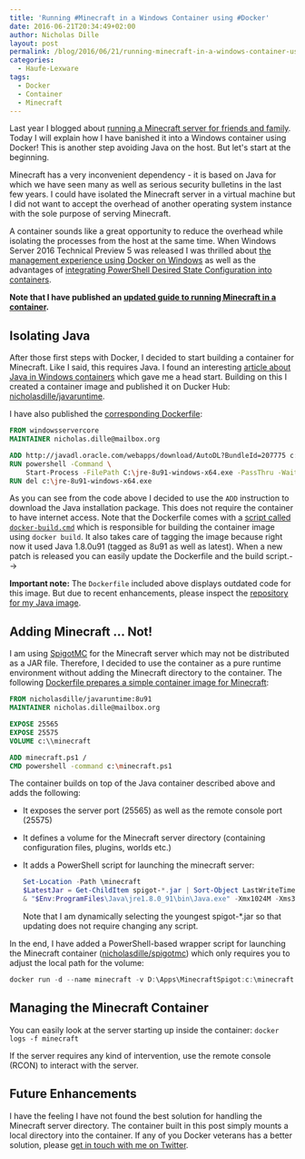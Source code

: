 ```yaml
---
title: 'Running #Minecraft in a Windows Container using #Docker'
date: 2016-06-21T20:34:49+02:00
author: Nicholas Dille
layout: post
permalink: /blog/2016/06/21/running-minecraft-in-a-windows-container-using-docker/
categories:
  - Haufe-Lexware
tags:
  - Docker
  - Container
  - Minecraft
---
```

Last year I blogged about [running a Minecraft server for friends and family](http://dille.name/blog/2015/09/09/how-to-build-a-custom-minecraft-server-for-friends-and-family/). Today I will explain how I have banished it into a Windows container using Docker! This is another step avoiding Java on the host. But let's start at the beginning.<!--more-->

Minecraft has a very inconvenient dependency - it is based on Java for which we have seen many as well as serious security bulletins in the last few years. I could have isolated the Minecraft server in a virtual machine but I did not want to accept the overhead of another operating system instance with the sole purpose of serving Minecraft.

A container sounds like a great opportunity to reduce the overhead while isolating the processes from the host at the same time. When Windows Server 2016 Technical Preview 5 was released I was thrilled about [the management experience using Docker on Windows](http://dille.name/blog/2016/06/08/build-ship-run-containers-with-windows-server-2016-tp5/) as well as the advantages of [integrating PowerShell Desired State Configuration into containers](http://dille.name/blog/2016/06/17/powershell-desired-state-configuration-psdsc-in-windows-containers-using-docker/).

**Note that I have published an [updated guide to running Minecraft in a container](/blog/2017/01/03/generic-docker-windows-container-for-minecraft-servers/).**

## Isolating Java

After those first steps with Docker, I decided to start building a container for Minecraft. Like I said, this requires Java. I found an interesting [article about Java in Windows containers](https://alexandrnikitin.github.io/blog/running-java-inside-windows-container-on-windows-server/) which gave me a head start. Building on this I created a container image and published it on Ducker Hub: [nicholasdille/javaruntime](https://hub.docker.com/r/nicholasdille/javaruntime/).

I have also published the [corresponding Dockerfile](https://github.com/nicholasdille/docker/blob/eb7f0f0341f21bb68972f15c80bd5d9e1f04fa81/java/Dockerfile):

```Dockerfile
FROM windowsservercore
MAINTAINER nicholas.dille@mailbox.org

ADD http://javadl.oracle.com/webapps/download/AutoDL?BundleId=207775 c:\jre-8u91-windows-x64.exe
RUN powershell -Command \
    Start-Process -FilePath C:\jre-8u91-windows-x64.exe -PassThru -Wait -ArgumentList \"/s /L c:\Java64.log\"
RUN del c:\jre-8u91-windows-x64.exe
```

As you can see from the code above I decided to use the `ADD` instruction to download the Java installation package. This does not require the container to have internet access. Note that the Dockerfile comes with a [script called `docker-build.cmd`](https://github.com/nicholasdille/docker/blob/master/java/docker-build.cmd) which is responsible for building the container image using `docker build`. It also takes care of tagging the image because right now it used Java 1.8.0u91 (tagged as 8u91 as well as latest). When a new patch is released you can easily update the Dockerfile and the build script.-->

**Important note:** The `Dockerfile` included above displays outdated code for this image. But due to recent enhancements, please inspect the [repository for my Java image](https://github.com/nicholasdille/docker/tree/master/java).

## Adding Minecraft ... Not!

I am using [SpigotMC](https://www.spigotmc.org/) for the Minecraft server which may not be distributed as a JAR file. Therefore, I decided to use the container as a pure runtime environment without adding the Minecraft directory to the container. The following [Dockerfile prepares a simple container image for Minecraft](https://github.com/nicholasdille/docker/blob/master/spigotmc/Dockerfile):

```Dockerfile
FROM nicholasdille/javaruntime:8u91
MAINTAINER nicholas.dille@mailbox.org

EXPOSE 25565
EXPOSE 25575
VOLUME c:\\minecraft

ADD minecraft.ps1 /
CMD powershell -command c:\minecraft.ps1
```

The container builds on top of the Java container described above and adds the following:

- It exposes the server port (25565) as well as the remote console port (25575)
- It defines a volume for the Minecraft server directory (containing configuration files, plugins, worlds etc.)
- It adds a PowerShell script for launching the minecraft server:

  ```PowerShell
  Set-Location -Path \minecraft
  $LatestJar = Get-ChildItem spigot-*.jar | Sort-Object LastWriteTime | Select-Object -Last 1 -ExpandProperty Name
  & "$Env:ProgramFiles\Java\jre1.8.0_91\bin\Java.exe" -Xmx1024M -Xms32M -jar $LatestJar -W .\worlds
  ```

  Note that I am dynamically selecting the youngest spigot-*.jar so that updating does not require changing any script.

In the end, I have added a PowerShell-based wrapper script for launching the Minecraft container ([nicholasdille/spigotmc](https://hub.docker.com/r/nicholasdille/spigotmc/)) which only requires you to adjust the local path for the volume:

```PowerShell
docker run -d --name minecraft -v D:\Apps\MinecraftSpigot:c:\minecraft -p 25565:25565 -p 25575:25575 nicholasdille/spigotmc
```

## Managing the Minecraft Container

You can easily look at the server starting up inside the container: `docker logs -f minecraft`

If the server requires any kind of intervention, use the remote console (RCON) to interact with the server.

## Future Enhancements

I have the feeling I have not found the best solution for handling the Minecraft server directory. The container built in this post simply mounts a local directory into the container. If any of you Docker veterans has a better solution, please [get in touch with me on Twitter](https://twitter.com/nicholasdille).
